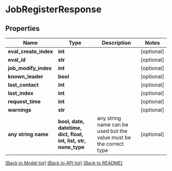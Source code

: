 # JobRegisterResponse


## Properties
Name | Type | Description | Notes
------------ | ------------- | ------------- | -------------
**eval_create_index** | **int** |  | [optional] 
**eval_id** | **str** |  | [optional] 
**job_modify_index** | **int** |  | [optional] 
**known_leader** | **bool** |  | [optional] 
**last_contact** | **int** |  | [optional] 
**last_index** | **int** |  | [optional] 
**request_time** | **int** |  | [optional] 
**warnings** | **str** |  | [optional] 
**any string name** | **bool, date, datetime, dict, float, int, list, str, none_type** | any string name can be used but the value must be the correct type | [optional]

[[Back to Model list]](../README.md#documentation-for-models) [[Back to API list]](../README.md#documentation-for-api-endpoints) [[Back to README]](../README.md)


